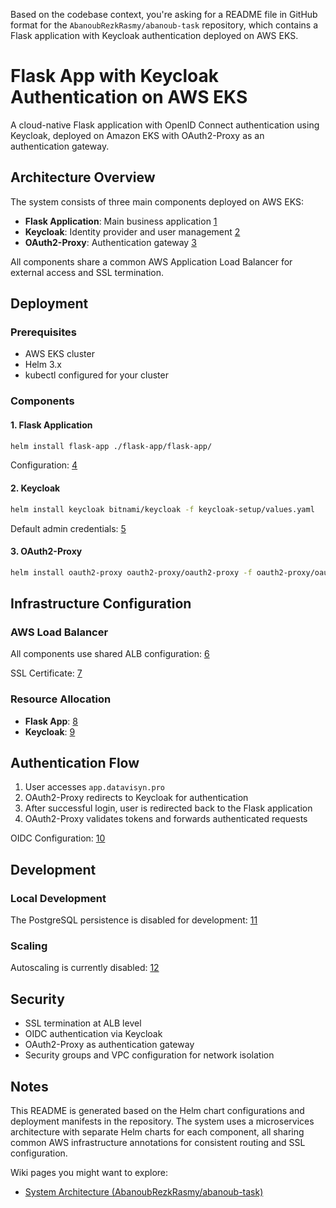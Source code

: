 Based on the codebase context, you're asking for a README file in GitHub format for the `AbanoubRezkRasmy/abanoub-task` repository, which contains a Flask application with Keycloak authentication deployed on AWS EKS.

# Flask App with Keycloak Authentication on AWS EKS

A cloud-native Flask application with OpenID Connect authentication using Keycloak, deployed on Amazon EKS with OAuth2-Proxy as an authentication gateway.

## Architecture Overview

The system consists of three main components deployed on AWS EKS:

- **Flask Application**: Main business application [1](#0-0) 
- **Keycloak**: Identity provider and user management [2](#0-1) 
- **OAuth2-Proxy**: Authentication gateway [3](#0-2) 

All components share a common AWS Application Load Balancer for external access and SSL termination.

## Deployment

### Prerequisites

- AWS EKS cluster
- Helm 3.x
- kubectl configured for your cluster

### Components

#### 1. Flask Application
```bash
helm install flask-app ./flask-app/flask-app/
```

Configuration: [4](#0-3) 

#### 2. Keycloak
```bash
helm install keycloak bitnami/keycloak -f keycloak-setup/values.yaml
```

Default admin credentials: [5](#0-4) 

#### 3. OAuth2-Proxy
```bash
helm install oauth2-proxy oauth2-proxy/oauth2-proxy -f oauth2-proxy/oauth2-proxy-values.yaml
```

## Infrastructure Configuration

### AWS Load Balancer
All components use shared ALB configuration: [6](#0-5) 

SSL Certificate: [7](#0-6) 

### Resource Allocation
- **Flask App**: [8](#0-7) 
- **Keycloak**: [9](#0-8) 

## Authentication Flow

1. User accesses `app.datavisyn.pro`
2. OAuth2-Proxy redirects to Keycloak for authentication
3. After successful login, user is redirected back to the Flask application
4. OAuth2-Proxy validates tokens and forwards authenticated requests

OIDC Configuration: [10](#0-9) 

## Development

### Local Development
The PostgreSQL persistence is disabled for development: [11](#0-10) 

### Scaling
Autoscaling is currently disabled: [12](#0-11) 

## Security

- SSL termination at ALB level
- OIDC authentication via Keycloak
- OAuth2-Proxy as authentication gateway
- Security groups and VPC configuration for network isolation

## Notes

This README is generated based on the Helm chart configurations and deployment manifests in the repository. The system uses a microservices architecture with separate Helm charts for each component, all sharing common AWS infrastructure annotations for consistent routing and SSL configuration.

Wiki pages you might want to explore:
- [System Architecture (AbanoubRezkRasmy/abanoub-task)](/wiki/AbanoubRezkRasmy/abanoub-task#2)
